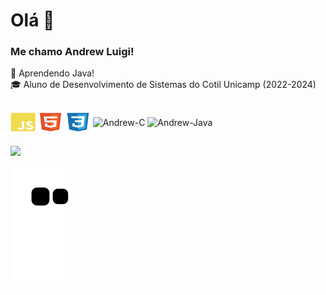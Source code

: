 <h1>Olá 👋</h1>

<h3>Me chamo Andrew Luigi!</h3>

  🌱 Aprendendo Java!<br>
  🎓 Aluno de Desenvolvimento de Sistemas do Cotil Unicamp (2022-2024)
<div style="display: inline_block"><br>
  <img align="center" alt="Andrew-Js" height="30" width="40" src="https://raw.githubusercontent.com/devicons/devicon/master/icons/javascript/javascript-plain.svg">
  <img align="center" alt="Andrew-HTML" height="30" width="40" src="https://raw.githubusercontent.com/devicons/devicon/master/icons/html5/html5-original.svg">
  <img align="center" alt="Andrew-CSS" height="30" width="40" src="https://raw.githubusercontent.com/devicons/devicon/master/icons/css3/css3-original.svg">
  <img align="center" alt="Andrew-C" height="30" width="40" src="https://cdn.jsdelivr.net/gh/devicons/devicon/icons/c/c-original.svg" />
  <img align="center" alt="Andrew-Java" height="30" width="40" src="https://cdn.jsdelivr.net/gh/devicons/devicon/icons/java/java-original.svg" />
          
</div>

###

<div>
  <a href="https://instagram.com/andrewluigif" target="_blank"><img src="https://img.shields.io/badge/-Instagram-%23E4405F?style=for-the-badge&logo=instagram&logoColor=white" target="_blank"></a>

  ![Snake animation](https://github.com/AndrewLFL/AndrewLFL/blob/output/github-contribution-grid-snake.svg)
